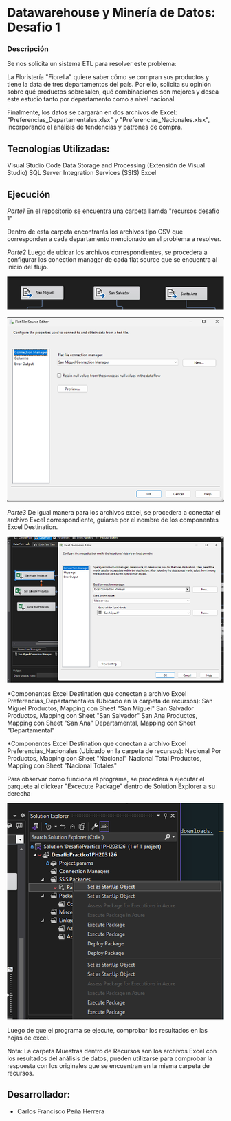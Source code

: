 # Datawarehouse y Minería de Datos: Desafio 1
### Descripción

Se nos solicita un sistema ETL para resolver este problema:

La Floristería "Fiorella" quiere saber cómo se compran sus productos y tiene la data de tres departamentos del país. Por ello, solicita su opinión sobre qué productos sobresalen, qué combinaciones son mejores y desea este estudio tanto por departamento como a nivel nacional.

Finalmente, los datos se cargarán en dos archivos de Excel: "Preferencias_Departamentales.xlsx" y "Preferencias_Nacionales.xlsx", incorporando el análisis de tendencias y patrones de compra.


## Tecnologías Utilizadas:
Visual Studio Code
Data Storage and Processing (Extensión de Visual Studio)
SQL Server Integration Services (SSIS)
Excel

## Ejecución
*Parte1*
En el repositorio se encuentra una carpeta llamda "recursos desafio 1"

Dentro de esta carpeta encontrarás los archivos tipo CSV que corresponden a cada departamento mencionado en el problema a resolver.

*Parte2*
Luego de ubicar los archivos correspondientes, se procedera a configurar los conection manager de cada flat source que se encuentra al inicio del flujo.

![alt text](image.png)

![alt text](image-1.png)

*Parte3*
De igual manera para los archivos excel, se procedera a conectar el archivo Excel correspondiente, guiarse por el nombre de los componentes Excel Destination.

![alt text](image-2.png)


*Componentes Excel Destination que conectan a archivo Excel Preferencias_Departamentales (Ubicado en la carpeta de recursos):
San Miguel Productos, Mapping con Sheet "San Miguel"
San Salvador Productos, Mapping con Sheet "San Salvador"
San Ana Productos, Mapping con Sheet "San Ana"
Departamental, Mapping con Sheet "Departamental"

*Componentes Excel Destination que conectan a archivo Excel Preferencias_Nacionales (Ubicado en la carpeta de recursos):
Nacional Por Productos, Mapping con Sheet "Nacional"
Nacional Total Productos, Mapping con Sheet "Nacional Totales"

Para observar como funciona el programa, se procederá a ejecutar el parquete al clickear 
"Excecute Package" dentro de Solution Explorer a su derecha

![alt text](image-3.png)

Luego de que el programa se ejecute, comprobar los resultados en las hojas de excel.

Nota: La carpeta Muestras dentro de Recursos son los archivos Excel con los resultados del análisis de datos, pueden utilizarse para comprobar la respuesta con los originales que se encuentran en la misma carpeta de recursos.

## Desarrollador:
* Carlos Francisco Peña Herrera